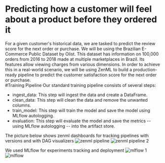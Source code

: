 # Predicting how a customer will feel about a product before they ordered it
For a given customer's historical data, we are tasked to predict the review score for the next order or purchase. We will be using the Brazilian E-Commerce Public Dataset by Olist. This dataset has information on 100,000 orders from 2016 to 2018 made at multiple marketplaces in Brazil. Its features allow viewing charges from various dimensions.
 In order to achieve this in a real-world scenario, we will be using ZenML to build a production-ready pipeline to predict the customer satisfaction score for the next order or purchase. <br>
#Training Pipeline
Our standard training pipeline consists of several steps:
- ingest_data: This step will ingest the data and create a DataFrame.
- clean_data: This step will clean the data and remove the unwanted columns.
- train_model: This step will train the model and save the model using MLflow autologging.
- evaluation: This step will evaluate the model and save the metrics -- using MLflow autologging -- into the artifact store. <br>

The picture below shows zenml dashboards for tracking pipelines with versions and with DAG visualizers 
![zenml pipeline](https://github.com/mahdihammi/Mlops-project/assets/89527502/ed9ce127-fe7f-47ce-ad6a-be96c02f7e2d)   ![zenml pipeline 2](https://github.com/mahdihammi/Mlops-project/assets/89527502/f4beaa14-067d-436b-929e-9de513659232)

We used MLflow for experiments tracking and deployment
![mlflow 1](https://github.com/mahdihammi/Mlops-project/assets/89527502/2488b861-1527-414b-b411-005d81e94cd0)
![mlflow ](https://github.com/mahdihammi/Mlops-project/assets/89527502/068662c3-40ad-485f-a0d8-a304f0f081c6)
